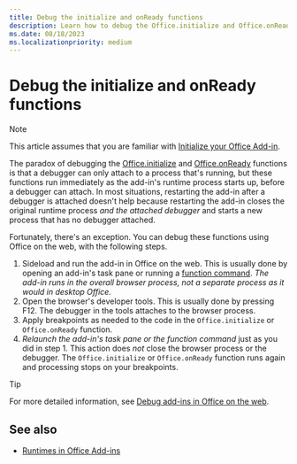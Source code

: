 ```yaml
---
title: Debug the initialize and onReady functions
description: Learn how to debug the Office.initialize and Office.onReady functions.
ms.date: 08/18/2023
ms.localizationpriority: medium
---
```


# Debug the initialize and onReady functions

> [!NOTE]
> This article assumes that you are familiar with [Initialize your Office Add-in](../develop/initialize-add-in.md).

The paradox of debugging the [Office.initialize](/javascript/api/office#office-office-initialize-function(1)) and [Office.onReady](/javascript/api/office#office-office-onready-function(1)) functions is that a debugger can only attach to a process that's running, but these functions run immediately as the add-in's runtime process starts up, before a debugger can attach. In most situations, restarting the add-in after a debugger is attached doesn't help because restarting the add-in closes the original runtime process *and the attached debugger* and starts a new process that has no debugger attached.

Fortunately, there's an exception. You can debug these functions using Office on the web, with the following steps.

1. Sideload and run the add-in in Office on the web. This is usually done by opening an add-in's task pane or running a [function command](../design/add-in-commands.md#types-of-add-in-commands). *The add-in runs in the overall browser process, not a separate process as it would in desktop Office.*
1. Open the browser's developer tools. This is usually done by pressing F12. The debugger in the tools attaches to the browser process.
1. Apply breakpoints as needed to the code in the `Office.initialize` or `Office.onReady` function.
1. *Relaunch the add-in's task pane or the function command* just as you did in step 1. This action does *not* close the browser process or the debugger. The `Office.initialize` or `Office.onReady` function runs again and processing stops on your breakpoints.

> [!TIP]
> For more detailed information, see [Debug add-ins in Office on the web](debug-add-ins-in-office-online.md).

## See also

- [Runtimes in Office Add-ins](runtimes.md)
